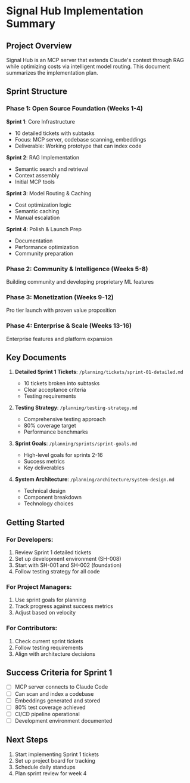 # Signal Hub Implementation Summary

## Project Overview
Signal Hub is an MCP server that extends Claude's context through RAG while optimizing costs via intelligent model routing. This document summarizes the implementation plan.

## Sprint Structure

### Phase 1: Open Source Foundation (Weeks 1-4)
**Sprint 1**: Core Infrastructure
- 10 detailed tickets with subtasks
- Focus: MCP server, codebase scanning, embeddings
- Deliverable: Working prototype that can index code

**Sprint 2**: RAG Implementation  
- Semantic search and retrieval
- Context assembly
- Initial MCP tools

**Sprint 3**: Model Routing & Caching
- Cost optimization logic
- Semantic caching
- Manual escalation

**Sprint 4**: Polish & Launch Prep
- Documentation
- Performance optimization
- Community preparation

### Phase 2: Community & Intelligence (Weeks 5-8)
Building community and developing proprietary ML features

### Phase 3: Monetization (Weeks 9-12)
Pro tier launch with proven value proposition

### Phase 4: Enterprise & Scale (Weeks 13-16)
Enterprise features and platform expansion

## Key Documents

1. **Detailed Sprint 1 Tickets**: `/planning/tickets/sprint-01-detailed.md`
   - 10 tickets broken into subtasks
   - Clear acceptance criteria
   - Testing requirements

2. **Testing Strategy**: `/planning/testing-strategy.md`
   - Comprehensive testing approach
   - 80% coverage target
   - Performance benchmarks

3. **Sprint Goals**: `/planning/sprints/sprint-goals.md`
   - High-level goals for sprints 2-16
   - Success metrics
   - Key deliverables

4. **System Architecture**: `/planning/architecture/system-design.md`
   - Technical design
   - Component breakdown
   - Technology choices

## Getting Started

### For Developers:
1. Review Sprint 1 detailed tickets
2. Set up development environment (SH-008)
3. Start with SH-001 and SH-002 (foundation)
4. Follow testing strategy for all code

### For Project Managers:
1. Use sprint goals for planning
2. Track progress against success metrics
3. Adjust based on velocity

### For Contributors:
1. Check current sprint tickets
2. Follow testing requirements
3. Align with architecture decisions

## Success Criteria for Sprint 1
- [ ] MCP server connects to Claude Code
- [ ] Can scan and index a codebase
- [ ] Embeddings generated and stored
- [ ] 80% test coverage achieved
- [ ] CI/CD pipeline operational
- [ ] Development environment documented

## Next Steps
1. Start implementing Sprint 1 tickets
2. Set up project board for tracking
3. Schedule daily standups
4. Plan sprint review for week 4